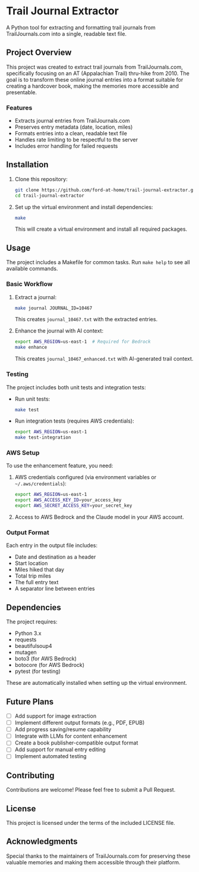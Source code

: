 # Trail Journal Extractor

A Python tool for extracting and formatting trail journals from TrailJournals.com into a single, readable text file.

## Project Overview

This project was created to extract trail journals from TrailJournals.com, specifically focusing on an AT (Appalachian Trail) thru-hike from 2010. The goal is to transform these online journal entries into a format suitable for creating a hardcover book, making the memories more accessible and presentable.

### Features

- Extracts journal entries from TrailJournals.com
- Preserves entry metadata (date, location, miles)
- Formats entries into a clean, readable text file
- Handles rate limiting to be respectful to the server
- Includes error handling for failed requests

## Installation

1. Clone this repository:
   ```bash
   git clone https://github.com/ford-at-home/trail-journal-extractor.git
   cd trail-journal-extractor
   ```

2. Set up the virtual environment and install dependencies:
   ```bash
   make
   ```
   This will create a virtual environment and install all required packages.

## Usage

The project includes a Makefile for common tasks. Run `make help` to see all available commands.

### Basic Workflow

1. Extract a journal:
   ```bash
   make journal JOURNAL_ID=10467
   ```
   This creates `journal_10467.txt` with the extracted entries.

2. Enhance the journal with AI context:
   ```bash
   export AWS_REGION=us-east-1  # Required for Bedrock
   make enhance
   ```
   This creates `journal_10467_enhanced.txt` with AI-generated trail context.

### Testing

The project includes both unit tests and integration tests:

- Run unit tests:
  ```bash
  make test
  ```

- Run integration tests (requires AWS credentials):
  ```bash
  export AWS_REGION=us-east-1
  make test-integration
  ```

### AWS Setup

To use the enhancement feature, you need:

1. AWS credentials configured (via environment variables or `~/.aws/credentials`):
   ```bash
   export AWS_REGION=us-east-1
   export AWS_ACCESS_KEY_ID=your_access_key
   export AWS_SECRET_ACCESS_KEY=your_secret_key
   ```

2. Access to AWS Bedrock and the Claude model in your AWS account.

### Output Format

Each entry in the output file includes:
- Date and destination as a header
- Start location
- Miles hiked that day
- Total trip miles
- The full entry text
- A separator line between entries

## Dependencies

The project requires:
- Python 3.x
- requests
- beautifulsoup4
- mutagen
- boto3 (for AWS Bedrock)
- botocore (for AWS Bedrock)
- pytest (for testing)

These are automatically installed when setting up the virtual environment.

## Future Plans

- [ ] Add support for image extraction
- [ ] Implement different output formats (e.g., PDF, EPUB)
- [ ] Add progress saving/resume capability
- [ ] Integrate with LLMs for content enhancement
- [ ] Create a book publisher-compatible output format
- [ ] Add support for manual entry editing
- [ ] Implement automated testing

## Contributing

Contributions are welcome! Please feel free to submit a Pull Request.

## License

This project is licensed under the terms of the included LICENSE file.

## Acknowledgments

Special thanks to the maintainers of TrailJournals.com for preserving these valuable memories and making them accessible through their platform.
